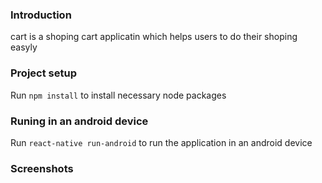 
### Introduction 
cart is a shoping cart applicatin which helps users to do their shoping easyly 
 
### Project setup 
Run `npm install` to install necessary node packages 
 

### Runing in an android device 
Run `react-native run-android` to run the application in an android device 

 
### Screenshots 
